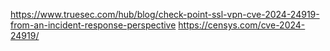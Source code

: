https://www.truesec.com/hub/blog/check-point-ssl-vpn-cve-2024-24919-from-an-incident-response-perspective
https://censys.com/cve-2024-24919/
